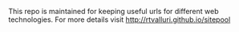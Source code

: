 This repo is maintained for keeping useful urls for different web technologies.
For more details visit http://rtvalluri.github.io/sitepool
